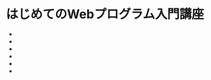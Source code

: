 はじめてのWebプログラム入門講座
====

+ [Lesson1]:プログラムの基本
+ [Lesson2]:環境の構築
+ [Lesson3]:PHPによるWebプログラミング
+ [Lesson4]:データベース
+ [Lesson5]:フロントエンド
+ [Lesson6]:ajax(非同期通信)

  [Lesson1]: Lesson1.md
  [Lesson2]: Lesson2.md
  [Lesson3]: Lesson3.md
  [Lesson4]: Lesson4.md
  [Lesson5]: Lesson5.md
  [Lesson6]: Lesson6.md
